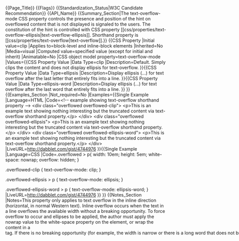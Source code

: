 {{Page_Title}}
{{Flags}}
{{Standardization_Status|W3C Candidate Recommendation}}
{{API_Name}}
{{Summary_Section|The text-overflow-mode CSS property controls the presence and position of the hint on overflowed content that is not displayed is signaled to the users. The constitution of the hint is controlled with CSS property [[css/properties/text-overflow-ellipsis|text-overflow-ellipsis]]. Shorthand property is [[css/properties/text-overflow|text-overflow]].}}
{{CSS Property
|Initial value=clip
|Applies to=block-level and inline-block elements
|Inherited=No
|Media=visual
|Computed value=specified value (except for initial and inherit)
|Animatable=No
|CSS object model property=text-overflow-mode
|Values={{CSS Property Value
|Data Type=clip
|Description=Default. Simply clips the content and does not display ellipsis for text-overflow.
}}{{CSS Property Value
|Data Type=ellipsis
|Description=Display ellipsis (...) for text overflow after the last letter that entirely fits into a line.
}}{{CSS Property Value
|Data Type=ellipsis-word
|Description=Display ellipsis (...) for text overflow after the last word that entirely fits into a line.
}}
}}
{{Examples_Section
|Not_required=No
|Examples={{Single Example
|Language=HTML
|Code=&lt;!-- example showing text-overflow shorthand property --&gt;
&lt;div class=&quot;overflowed overflowed-clip&quot;&gt;
	&lt;p&gt;This is an example text showing nothing interesting but the truncated content via text-overflow shorthand property.&lt;/p&gt;
&lt;/div&gt;
&lt;div class=&quot;overflowed overflowed-ellipsis&quot;&gt;
	&lt;p&gt;This is an example text showing nothing interesting but the truncated content via text-overflow shorthand property.&lt;/p&gt;
&lt;/div&gt;
&lt;div class=&quot;overflowed overflowed-ellipsis-word&quot;&gt;
	&lt;p&gt;This is an example text showing nothing interesting but the truncated content via text-overflow shorthand property.&lt;/p&gt;
&lt;/div&gt;
|LiveURL=http://dabblet.com/gist/4744976
}}{{Single Example
|Language=CSS
|Code=.overflowed > p{
	width: 10em;
	height: 5em;
	white-space: nowrap; 
	overflow: hidden;
}

.overflowed-clip {
	text-overflow-mode: clip;
}

.overflowed-ellipsis > p {
	text-overflow-mode: ellipsis;
}

.overflowed-ellipsis-word > p {
	text-overflow-mode: ellipsis-word;
}
|LiveURL=http://dabblet.com/gist/4744976
}}
}}
{{Notes_Section
|Notes=This property only applies to text overflow in the inline direction (horizontal, in normal Western text). Inline overflow occurs when the text in a line overflows the available width without a breaking opportunity. To force overflow to occur and ellipses to be applied, the author must apply the nowrap value to the white-space property on the element, or wrap the content in a <NOBR> tag. If there is no breaking opportunity (for example, the width is narrow or there is a long word that does not break well), then overflow may occur without nowrap being applied. This property on the element must be set to something other than visible, the default, in order for ellipsis to be rendered. The best choice is to set overflow to hidden. Setting overflow to scroll or auto will also work, but will show scrollbars. The hidden text can be selected by selecting the ellipses. When selected, the ellipses will disappear and be replaced by the text to the extent of the layout area. This property offers an efficient alternative to building ellipses in Dynamic HTML (DHTML). As ellipses may be rendered many times on a single page, using this property can significantly speed up performance.
}}
{{Related_Specifications_Section
|Specifications=
}}
{{Compatibility_Section
|Not_required=No
|Imported_tables={{Imported Compatibility Table
|Page=css/properties/text-overflow
}}
|Desktop_rows=
|Mobile_rows=
|Notes_rows=
}}
{{See_Also_Section
|Topic_clusters=CSS Attributes, Text
|Manual_sections=http://docs.webplatform.org/wiki/css/properties/text-overflow
}}
{{Topics|CSS}}
{{External_Attribution
|Is_CC-BY-SA=No
|MDN_link=
|MSDN_link=
|HTML5Rocks_link=
}}